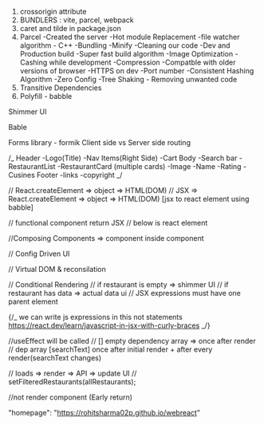 1. crossorigin attribute
2. BUNDLERS : vite, parcel, webpack
3. caret and tilde in package.json
4. Parcel
   -Created the server
   -Hot module Replacement
   -file watcher algorithm - C++
   -Bundling
   -Minify
   -Cleaning our code
   -Dev and Production build
   -Super fast build algorithm
   -Image Optimization
   -Cashing while development
   -Compression
   -Compatble with older versions of browser
   -HTTPS on dev
   -Port number
   -Consistent Hashing Algorithm
   -Zero Config
   -Tree Shaking - Removing unwanted code
5. Transitive Dependencies
6. Polyfill - babble

Shimmer UI

Bable

Forms library - formik
Client side vs Server side routing

/_
Header
-Logo(Title)
-Nav Items(Right Side)
-Cart
Body
-Search bar
-RestaurantList
-RestaurantCard (multiple cards)
-Image
-Name
-Rating
-Cusines
Footer
-links
-copyright
_/

// React.createElement => object => HTML(DOM)
// JSX => React.createElement => object => HTML(DOM) [jsx to react element using babble]

// functional component return JSX
// below is react element

//Composing Components => component inside component

// Config Driven UI

// Virtual DOM & reconsilation

// Conditional Rendering
// if restaurant is empty => shimmer UI
// if restaurant has data => actual data ui
// JSX expressions must have one parent element

{/_
we can write js expressions in this not statements
https://react.dev/learn/javascript-in-jsx-with-curly-braces
_/}

//useEffect will be called
// [] empty dependency array => once after render
// dep array [searchText] once after initial render + after every render(searchText changes)

// loads => render => API => update UI
// setFilteredRestaurants(allRestaurants);

//not render component (Early return)




"homepage": "https://rohitsharma02p.github.io/webreact"